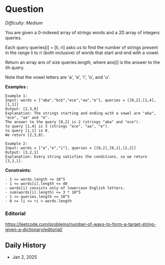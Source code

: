 # Question 

_Difficulty: Medium_

You are given a 0-indexed array of strings words and a 2D array of integers queries.

Each query queries[i] = [li, ri] asks us to find the number of strings present in the range li to ri (both inclusive) of words that start and end with a vowel.

Return an array ans of size queries.length, where ans[i] is the answer to the ith query.

Note that the vowel letters are 'a', 'e', 'i', 'o', and 'u'.

**Examples :**
```
Example 1:
Input: words = ["aba","bcb","ece","aa","e"], queries = [[0,2],[1,4],[1,1]]
Output: [2,3,0]
Explanation: The strings starting and ending with a vowel are "aba", "ece", "aa" and "e".
The answer to the query [0,2] is 2 (strings "aba" and "ece").
to query [1,4] is 3 (strings "ece", "aa", "e").
to query [1,1] is 0.
We return [2,3,0].

Example 2:
Input: words = ["a","e","i"], queries = [[0,2],[0,1],[2,2]]
Output: [3,2,1]
Explanation: Every string satisfies the conditions, so we return [3,2,1].
```

**Constraints:**
```
- 1 <= words.length <= 10^5
- 1 <= words[i].length <= 40
- words[i] consists only of lowercase English letters.
- sum(words[i].length) <= 3 * 10^5
- 1 <= queries.length <= 10^5
- 0 <= li <= ri < words.length
```

### Editorial
https://leetcode.com/problems/number-of-ways-to-form-a-target-string-given-a-dictionary/editorial/

## Daily History
- Jan 2, 2025